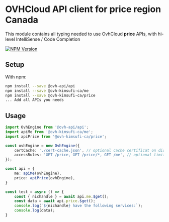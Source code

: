 # OVHCloud API client for **price** region Canada

This module contains all typing needed to use OvhCloud **price** APIs, with hi-level IntelliSense / Code Completion

[![NPM Version](https://img.shields.io/npm/v/@ovh-kimsufi-ca/price.svg?style=flat)](https://www.npmjs.org/package/@ovh-kimsufi-ca/price)

## Setup

With npm:

```bash
npm install --save @ovh-api/api
npm install --save @ovh-kimsufi-ca/me
npm install --save @ovh-kimsufi-ca/price
... Add all APIs you needs
```

## Usage

```typescript
import OvhEngine from '@ovh-api/api';
import apiMe from '@ovh-kimsufi-ca/me';
import apiPrice from '@ovh-kimsufi-ca/price';

const ovhEngine = new OvhEngine({ 
    certCache: './cert-cache.json', // optional cache certificat on disk.
    accessRules: 'GET /price, GET /price/*, GET /me', // optional limit the requested privileges.
});

const api = {
    me: apiMe(ovhEngine),
    price: apiPrice(ovhEngine),
}

const test = async () => {
    const { nichandle } = await api.me.$get();
    const data = await api.price.$get();
    console.log(`${nichandle} have the following services:`);
    console.log(data);
}
```
